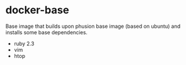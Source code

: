 # docker-base

Base image that builds upon phusion base image (based on ubuntu) and installs some base dependencies.

- ruby 2.3
- vim
- htop
